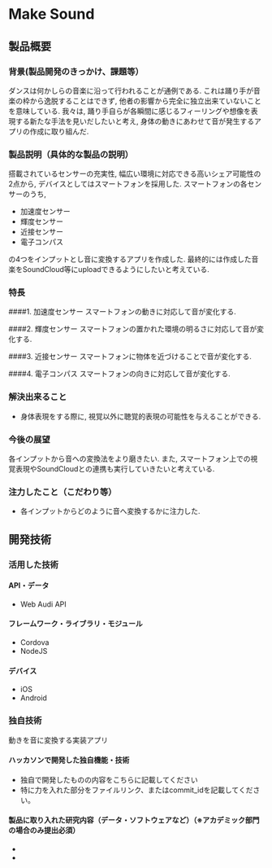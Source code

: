 # Make Sound

## 製品概要
### 背景(製品開発のきっかけ、課題等）
ダンスは何かしらの音楽に沿って行われることが通例である. これは踊り手が音楽の枠から逸脱することはできず,  他者の影響から完全に独立出来ていないことを意味している. 我々は, 踊り手自らが各瞬間に感じるフィーリングや想像を表現する新たな手法を見いだしたいと考え, 身体の動きにあわせて音が発生するアプリの作成に取り組んだ. 

### 製品説明（具体的な製品の説明）
搭載されているセンサーの充実性, 幅広い環境に対応できる高いシェア可能性の2点から, デバイスとしてはスマートフォンを採用した. 
スマートフォンの各センサーのうち, 
* 加速度センサー
* 輝度センサー
* 近接センサー
* 電子コンパス

の4つをインプットとし音に変換するアプリを作成した. 
最終的には作成した音楽をSoundCloud等にuploadできるようにしたいと考えている. 

### 特長
####1. 加速度センサー
スマートフォンの動きに対応して音が変化する. 

####2. 輝度センサー
スマートフォンの置かれた環境の明るさに対応して音が変化する. 

####3. 近接センサー
スマートフォンに物体を近づけることで音が変化する. 

####4. 電子コンパス
スマートフォンの向きに対応して音が変化する. 

### 解決出来ること
* 身体表現をする際に, 視覚以外に聴覚的表現の可能性を与えることができる. 

### 今後の展望
各インプットから音への変換法をより磨きたい. また, スマートフォン上での視覚表現やSoundCloudとの連携も実行していきたいと考えている. 


### 注力したこと（こだわり等）
* 各インプットからどのように音へ変換するかに注力した. 


## 開発技術
### 活用した技術
#### API・データ
* Web Audi API

#### フレームワーク・ライブラリ・モジュール
* Cordova
* NodeJS

#### デバイス
* iOS
* Android

### 独自技術
動きを音に変換する実装アプリ


#### ハッカソンで開発した独自機能・技術
* 独自で開発したものの内容をこちらに記載してください
* 特に力を入れた部分をファイルリンク、またはcommit_idを記載してください。


#### 製品に取り入れた研究内容（データ・ソフトウェアなど）（※アカデミック部門の場合のみ提出必須）
* 
* 
